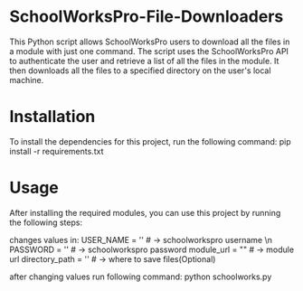 # SchoolWorksPro-File-Downloaders
This Python script allows SchoolWorksPro users to download all the files in a module with just one command. The script uses the SchoolWorksPro API to authenticate the user and retrieve a list of all the files in the module. It then downloads all the files to a specified directory on the user's local machine.

# Installation
To install the dependencies for this project, run the following command:
pip install -r requirements.txt

# Usage
After installing the required modules, you can use this project by running the following steps:

changes values in:
USER_NAME = '' # -> schoolworkspro username \n
PASSWORD = '' # -> schoolworkspro password
module_url = "" # -> module url
directory_path = '' #  -> where to save files(Optional)


after changing values run following command:
python schoolworks.py
